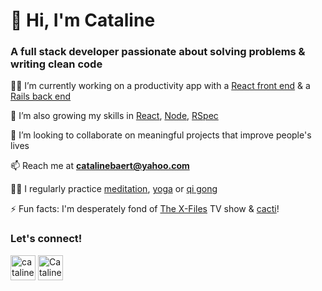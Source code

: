 
# 🌵 Hi, I'm Cataline

### A full stack developer passionate about solving problems & writing clean code

👩‍💻 I’m currently working on a productivity app with a [React front end](https://github.com/ctln12/react-timed-task-tracker) & a [Rails back end](https://github.com/ctln12/rails-timed-task-tracker-api)

🌱 I’m also growing my skills in [React](https://reactjs.org/docs/thinking-in-react.html), [Node](https://nodejs.org/en/about/), [RSpec](https://rspec.info/)

🔭 I’m looking to collaborate on meaningful projects that improve people's lives

📫 Reach me at **catalinebaert@yahoo.com**

🧘‍♀️ I regularly practice [meditation](https://www.petitbambou.com/en/), [yoga](https://www.downdogapp.com/) or [qi gong](https://www.youtube.com/watch?v=fADrBXkVruY)

⚡ Fun facts: I'm desperately fond of [The X-Files](https://www.imdb.com/title/tt0106179/) TV show & [cacti](https://www.housebeautiful.com/uk/garden/plants/news/a295/7-things-you-may-not-know-about-cacti/)!

### Let's connect!
<a href="https://www.linkedin.com/in/catalinebaert/" target="blank"><img align="center" src="https://cdn-icons-png.flaticon.com/512/145/145807.png" alt="catalinebaert" height="40" width="40" /></a>
<a href="https://twitter.com/CatalineBaert" target="blank"><img align="center" rounded src="https://cdn-icons-png.flaticon.com/512/145/145812.png" alt="CatalineBaert" height="40" width="40" /></a>

<!--
**ctln12/ctln12** is a ✨ _special_ ✨ repository because its `README.md` (this file) appears on your GitHub profile.

Here are some ideas to get you started:

- 🔭 I’m currently working on...
- 🌱 I’m currently learning...
- 👯 I’m looking to collaborate on...
- 🤔 I’m looking for help with ...
- 💬 Ask me about ...
- 📫 How to reach me: ...
- 😄 Pronouns: ...
- ⚡ Fun fact: ...
-->
